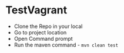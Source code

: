 # TestVagrant

- Clone the Repo in your local
- Go to project location
- Open Command prompt 
- Run the maven command - ```mvn clean test```
